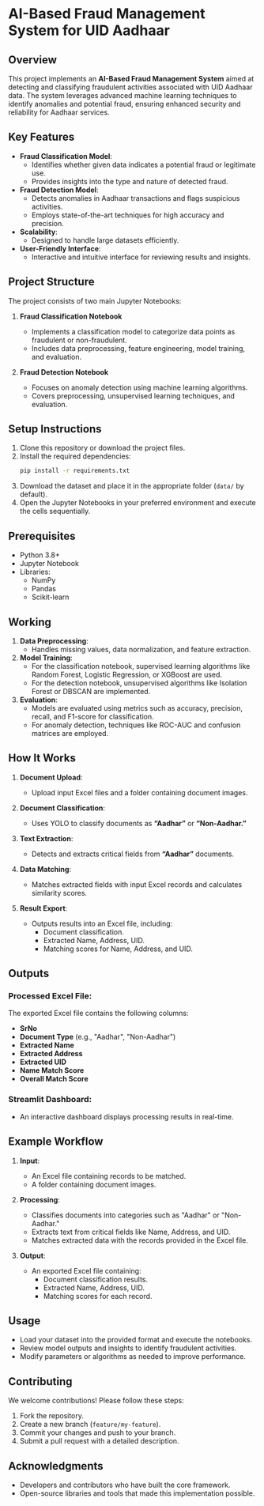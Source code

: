 # AI-Based Fraud Management System for UID Aadhaar

## Overview
This project implements an **AI-Based Fraud Management System** aimed at detecting and classifying fraudulent activities associated with UID Aadhaar data. The system leverages advanced machine learning techniques to identify anomalies and potential fraud, ensuring enhanced security and reliability for Aadhaar services.

## Key Features
- **Fraud Classification Model**:
  - Identifies whether given data indicates a potential fraud or legitimate use.
  - Provides insights into the type and nature of detected fraud.
- **Fraud Detection Model**:
  - Detects anomalies in Aadhaar transactions and flags suspicious activities.
  - Employs state-of-the-art techniques for high accuracy and precision.
- **Scalability**:
  - Designed to handle large datasets efficiently.
- **User-Friendly Interface**:
  - Interactive and intuitive interface for reviewing results and insights.

## Project Structure
The project consists of two main Jupyter Notebooks:

1. **Fraud Classification Notebook**
   - Implements a classification model to categorize data points as fraudulent or non-fraudulent.
   - Includes data preprocessing, feature engineering, model training, and evaluation.

2. **Fraud Detection Notebook**
   - Focuses on anomaly detection using machine learning algorithms.
   - Covers preprocessing, unsupervised learning techniques, and evaluation.

## Setup Instructions
1. Clone this repository or download the project files.
2. Install the required dependencies:
   ```bash
   pip install -r requirements.txt
   ```
3. Download the dataset and place it in the appropriate folder (`data/` by default).
4. Open the Jupyter Notebooks in your preferred environment and execute the cells sequentially.

## Prerequisites
- Python 3.8+
- Jupyter Notebook
- Libraries:
  - NumPy
  - Pandas
  - Scikit-learn

## Working
1. **Data Preprocessing**:
   - Handles missing values, data normalization, and feature extraction.
2. **Model Training**:
   - For the classification notebook, supervised learning algorithms like Random Forest, Logistic Regression, or XGBoost are used.
   - For the detection notebook, unsupervised algorithms like Isolation Forest or DBSCAN are implemented.
3. **Evaluation**:
   - Models are evaluated using metrics such as accuracy, precision, recall, and F1-score for classification.
   - For anomaly detection, techniques like ROC-AUC and confusion matrices are employed.
## How It Works
1. **Document Upload**:  
   - Upload input Excel files and a folder containing document images.
   
2. **Document Classification**:  
   - Uses YOLO to classify documents as **“Aadhar”** or **“Non-Aadhar.”**
   
3. **Text Extraction**:  
   - Detects and extracts critical fields from **“Aadhar”** documents.
   
4. **Data Matching**:  
   - Matches extracted fields with input Excel records and calculates similarity scores.
   
5. **Result Export**:  
   - Outputs results into an Excel file, including:  
     - Document classification.  
     - Extracted Name, Address, UID.  
     - Matching scores for Name, Address, and UID.  

## Outputs

### Processed Excel File:
The exported Excel file contains the following columns:
- **SrNo**  
- **Document Type** (e.g., "Aadhar", "Non-Aadhar")  
- **Extracted Name**  
- **Extracted Address**  
- **Extracted UID**  
- **Name Match Score**  
- **Overall Match Score**  

### Streamlit Dashboard:
- An interactive dashboard displays processing results in real-time.  

## Example Workflow

1. **Input**:  
   - An Excel file containing records to be matched.  
   - A folder containing document images.  

2. **Processing**:  
   - Classifies documents into categories such as "Aadhar" or "Non-Aadhar."  
   - Extracts text from critical fields like Name, Address, and UID.  
   - Matches extracted data with the records provided in the Excel file.  

3. **Output**:  
   - An exported Excel file containing:  
     - Document classification results.  
     - Extracted Name, Address, UID.  
     - Matching scores for each record.  


## Usage
- Load your dataset into the provided format and execute the notebooks.
- Review model outputs and insights to identify fraudulent activities.
- Modify parameters or algorithms as needed to improve performance.

## Contributing
We welcome contributions! Please follow these steps:
1. Fork the repository.
2. Create a new branch (`feature/my-feature`).
3. Commit your changes and push to your branch.
4. Submit a pull request with a detailed description.

## Acknowledgments
- Developers and contributors who have built the core framework.
- Open-source libraries and tools that made this implementation possible.

